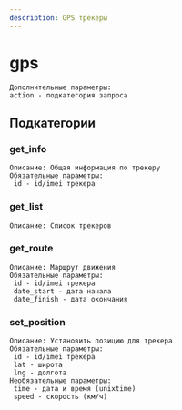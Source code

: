```yaml
---
description: GPS трекеры
---
```


# gps

```
Дополнительные параметры:
action - подкатегория запроса
```

## Подкатегории

### **get\_info**

```
Описание: Общая информация по трекеру
Обязательные параметры:
 id - id/imei трекера
```

### **get\_list**

```
Описание: Список трекеров
```

### **get\_route**

```
Описание: Маршрут движения 
Обязательные параметры:
 id - id/imei трекера
 date_start - дата начала
 date_finish - дата окончания
```

### **set\_position**

```
Описание: Установить позицию для трекера
Обязательные параметры:
 id - id/imei трекера
 lat - широта
 lng - долгота
Необязательные параметры:
 time - дата и время (unixtime)
 speed - скорость (км/ч)
```

